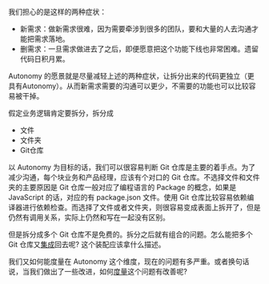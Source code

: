 我们担心的是这样的两种症状：

* 新需求：做新需求很难，因为需要牵涉到很多的团队，要和大量的人去沟通才能把需求落地。
* 删需求：一旦需求做进去了之后，即便愿意把这个功能下线也非常困难。遗留代码日积月累。

Autonomy 的愿景就是尽量减轻上述的两种症状，让拆分出来的代码更独立（更具有Autonomy）。从而新需求需要的沟通可以更少，不需要的功能也可以比较容易被干掉。

假定业务逻辑肯定要拆分，拆分成

* 文件
* 文件夹
* Git仓库

以 Autonomy 为目标的话，我们可以很容易判断 Git 仓库是主要的着手点。为了减少沟通，每个块业务和产品经理，应该有个对口的 Git 仓库。不选择文件和文件夹的主要原因是 Git 仓库一般对应了编程语言的 Package 的概念，如果是 JavaScript 的话，对应的有 package.json 文件。使用 Git 仓库比较容易依赖编译器进行依赖检查。而选择了文件或者文件夹，则很容易变成表面上拆开了，但是仍然有调用关系，实际上仍然和写在一起没有区别。

但是拆分成多个 Git 仓库不是免费的。拆分之后就有组合的问题。怎么能把多个 Git 仓库又[集成](./Integration.md)回去呢? 这个装配应该拿什么描述。

我们又如何能度量在 Autonomy 这个维度，现在的问题有多严重。或者换句话说，当我们做出了一些改进，如何[度量](./AutonomyMetrics.md)这个问题有改善呢?